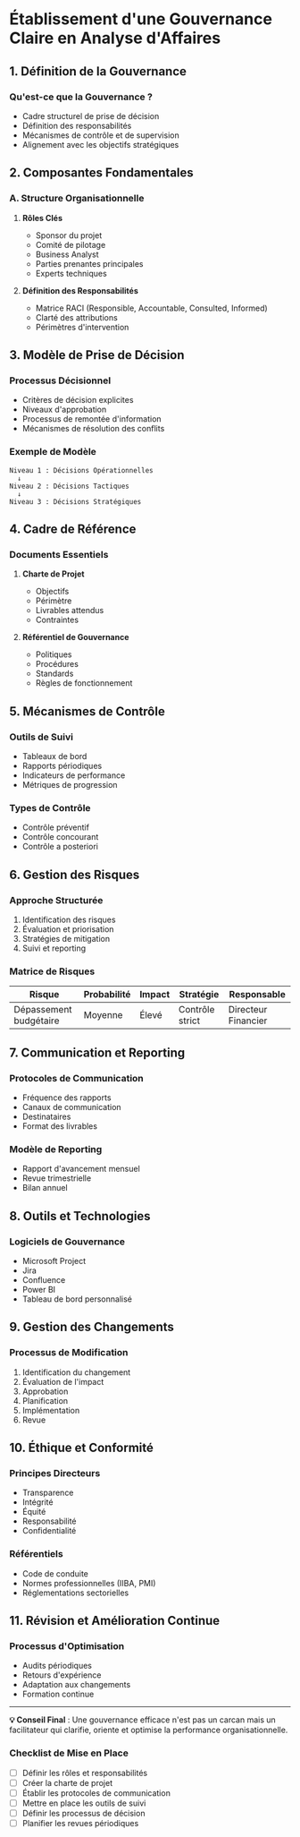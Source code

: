 # Établissement d'une Gouvernance Claire en Analyse d'Affaires

## 1. Définition de la Gouvernance

### Qu'est-ce que la Gouvernance ?
- Cadre structurel de prise de décision
- Définition des responsabilités
- Mécanismes de contrôle et de supervision
- Alignement avec les objectifs stratégiques

## 2. Composantes Fondamentales

### A. Structure Organisationnelle
1. **Rôles Clés**
   - Sponsor du projet
   - Comité de pilotage
   - Business Analyst
   - Parties prenantes principales
   - Experts techniques

2. **Définition des Responsabilités**
   - Matrice RACI (Responsible, Accountable, Consulted, Informed)
   - Clarté des attributions
   - Périmètres d'intervention

## 3. Modèle de Prise de Décision

### Processus Décisionnel
- Critères de décision explicites
- Niveaux d'approbation
- Processus de remontée d'information
- Mécanismes de résolution des conflits

### Exemple de Modèle
```
Niveau 1 : Décisions Opérationnelles
  ↓
Niveau 2 : Décisions Tactiques
  ↓
Niveau 3 : Décisions Stratégiques
```

## 4. Cadre de Référence

### Documents Essentiels
1. **Charte de Projet**
   - Objectifs
   - Périmètre
   - Livrables attendus
   - Contraintes

2. **Référentiel de Gouvernance**
   - Politiques
   - Procédures
   - Standards
   - Règles de fonctionnement

## 5. Mécanismes de Contrôle

### Outils de Suivi
- Tableaux de bord
- Rapports périodiques
- Indicateurs de performance
- Métriques de progression

### Types de Contrôle
- Contrôle préventif
- Contrôle concourant
- Contrôle a posteriori

## 6. Gestion des Risques

### Approche Structurée
1. Identification des risques
2. Évaluation et priorisation
3. Stratégies de mitigation
4. Suivi et reporting

### Matrice de Risques
| Risque | Probabilité | Impact | Stratégie | Responsable |
|--------|-------------|--------|-----------|-------------|
| Dépassement budgétaire | Moyenne | Élevé | Contrôle strict | Directeur Financier |

## 7. Communication et Reporting

### Protocoles de Communication
- Fréquence des rapports
- Canaux de communication
- Destinataires
- Format des livrables

### Modèle de Reporting
- Rapport d'avancement mensuel
- Revue trimestrielle
- Bilan annuel

## 8. Outils et Technologies

### Logiciels de Gouvernance
- Microsoft Project
- Jira
- Confluence
- Power BI
- Tableau de bord personnalisé

## 9. Gestion des Changements

### Processus de Modification
1. Identification du changement
2. Évaluation de l'impact
3. Approbation
4. Planification
5. Implémentation
6. Revue

## 10. Éthique et Conformité

### Principes Directeurs
- Transparence
- Intégrité
- Équité
- Responsabilité
- Confidentialité

### Référentiels
- Code de conduite
- Normes professionnelles (IIBA, PMI)
- Réglementations sectorielles

## 11. Révision et Amélioration Continue

### Processus d'Optimisation
- Audits périodiques
- Retours d'expérience
- Adaptation aux changements
- Formation continue

---

**💡 Conseil Final** : Une gouvernance efficace n'est pas un carcan mais un facilitateur qui clarifie, oriente et optimise la performance organisationnelle.

### Checklist de Mise en Place
- [ ] Définir les rôles et responsabilités
- [ ] Créer la charte de projet
- [ ] Établir les protocoles de communication
- [ ] Mettre en place les outils de suivi
- [ ] Définir les processus de décision
- [ ] Planifier les revues périodiques
